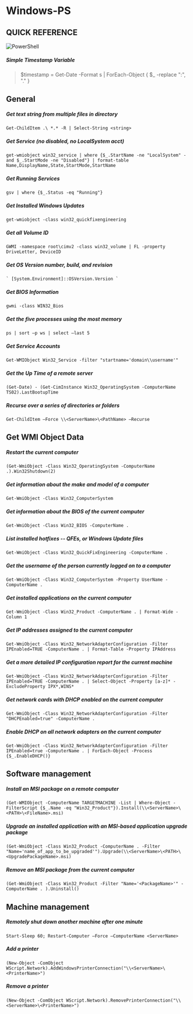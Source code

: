 # Windows-PS
## QUICK REFERENCE
![PowerShell](https://repository-images.githubusercontent.com/221074232/158c2480-5262-11ea-8af0-452a86d9e56d)

##### Simple Timestamp Variable
> $timestamp = Get-Date -Format s | ForEach-Object { $_ -replace ":", "." }

## General
##### Get text string from multiple files in directory
    Get-ChildItem .\ *.* -R | Select-String <string>
    
##### Get Service (no disabled, no LocalSystem acct)
    get-wmiobject win32_service | where {$_.StartName -ne "LocalSystem" -and $_.StartMode -ne "Disabled"} | format-table Name,DisplayName,State,StartMode,StartName

##### Get Running Services
    gsv | where {$_.Status -eq "Running"}

##### Get Installed Windows Updates
	get-wmiobject -class win32_quickfixengineering

##### Get all Volume ID
    GWMI -namespace root\cimv2 -class win32_volume | FL -property DriveLetter, DeviceID

##### Get OS Version number, build, and revision
    ` [System.Environment]::OSVersion.Version `
	
##### Get BIOS Information
	gwmi -class WIN32_Bios

##### Get the five processes using the most memory
    ps | sort –p ws | select –last 5

##### Get Service Accounts
    Get-WMIObject Win32_Service -filter "startname='domain\\username'"

##### Get the Up Time of a remote server
    (Get-Date) - (Get-CimInstance Win32_OperatingSystem -ComputerName TS02).LastBootupTime

##### Recurse over a series of directories or folders
    Get-ChildItem –Force \\<ServerName>\<PathName> –Recurse

## Get WMI Object Data
##### Restart the current computer
    (Get-WmiObject -Class Win32_OperatingSystem -ComputerName .).Win32Shutdown(2)

##### Get information about the make and model of a computer
    Get-WmiObject -Class Win32_ComputerSystem

##### Get information about the BIOS of the current computer
    Get-WmiObject -Class Win32_BIOS -ComputerName .

##### List installed hotfixes -- QFEs, or Windows Update files
    Get-WmiObject -Class Win32_QuickFixEngineering -ComputerName .

##### Get the username of the person currently logged on to a computer
    Get-WmiObject -Class Win32_ComputerSystem -Property UserName -ComputerName .

##### Get installed applications on the current computer
    Get-WmiObject -Class Win32_Product -ComputerName . | Format-Wide -Column 1

##### Get IP addresses assigned to the current computer
    Get-WmiObject -Class Win32_NetworkAdapterConfiguration -Filter IPEnabled=TRUE -ComputerName . | Format-Table -Property IPAddress

##### Get a more detailed IP configuration report for the current machine
    Get-WmiObject -Class Win32_NetworkAdapterConfiguration -Filter IPEnabled=TRUE -ComputerName . | Select-Object -Property [a-z]* -ExcludeProperty IPX*,WINS*

##### Get network cards with DHCP enabled on the current computer
    Get-WmiObject -Class Win32_NetworkAdapterConfiguration -Filter "DHCPEnabled=true" -ComputerName .

##### Enable DHCP on all network adapters on the current computer
    Get-WmiObject -Class Win32_NetworkAdapterConfiguration -Filter IPEnabled=true -ComputerName . | ForEach-Object -Process {$_.EnableDHCP()}

## Software management
##### Install an MSI package on a remote computer
    (Get-WMIObject -ComputerName TARGETMACHINE -List | Where-Object -FilterScript {$_.Name -eq "Win32_Product"}).Install(\\<ServerName>\<PATH>\<FileName>.msi)

##### Upgrade an installed application with an MSI-based application upgrade package
    (Get-WmiObject -Class Win32_Product -ComputerName . -Filter "Name='name_of_app_to_be_upgraded'").Upgrade(\\<ServerName>\<PATH>\<UpgradePackageName>.msi)

##### Remove an MSI package from the current computer
    (Get-WmiObject -Class Win32_Product -Filter "Name='<PackageName>'" -ComputerName . ).Uninstall()

## Machine management
##### Remotely shut down another machine after one minute
    Start-Sleep 60; Restart-Computer –Force –ComputerName <ServerName>

##### Add a printer
    (New-Object -ComObject WScript.Network).AddWindowsPrinterConnection("\\<ServerName>\<PrinterName>")

##### Remove a printer
    (New-Object -ComObject WScript.Network).RemovePrinterConnection("\\<ServerName>\<PrinterName>")

